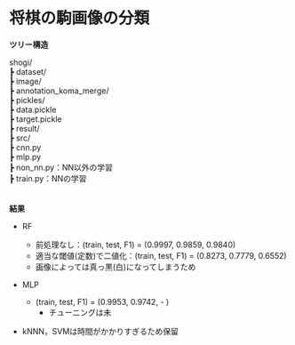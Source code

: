 # 将棋の駒画像の分類

**ツリー構造**

shogi/  
	┣ dataset/  
		┣ image/  
			┣ annotation_koma_merge/  
		┣ pickles/  
			┣ data.pickle  
			┣ target.pickle  
	┣ result/  
	┣ src/  
		┣ cnn.py  
		┣ mlp.py  
		┣ non_nn.py：NN以外の学習  
		┣ train.py：NNの学習  
	　　

**結果**

- RF
	- 前処理なし：(train, test, F1) = (0.9997, 0.9859, 0.9840)
	- 適当な閾値(定数)で二値化：(train, test, F1) = (0.8273, 0.7779, 0.6552)  
	* 画像によっては真っ黒(白)になってしまうため

- MLP
	- (train, test, F1) = (0.9953, 0.9742, - )  
	  * チューニングは未



* kNNN，SVMは時間がかかりすぎるため保留
